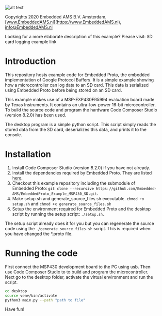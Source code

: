 
![alt text](https://embeddedproto.com/wp-content/uploads/2020/03/Embedded-Proto-e1583834233386.png "Embedded Proto Logo")


Copyrights 2020 Embedded AMS B.V. Amsterdam, [www.EmbeddedAMS.nl](https://www.EmbeddedAMS.nl), [info@EmbeddedAMS.nl](mailto:info@EmbeddedAMS.nl)


Looking for a more elaborate description of this example? Please visit: SD card logging example link


# Introduction

This repository hosts example code for Embedded Proto, the embedded implementation of Google Protocol Buffers. It is a simple example showing how a microcontroller can log data to an SD card.
This data is serialized using Embedded Proto before being stored on an SD card.

<!--![alt text](https://embeddedproto.com/wp-content/uploads/2020/05/fun_fair_game__pxfuel.jpg "Fun Fair Game")-->

This example makes use of a MSP-EXP430FR5994 evaluation board made by Texas Instruments. It contains an ultra-low-power 16-bit microcontroller. To build the source code and program the hardware Code Composer Studio (version 8.2.0) has been used. 

The desktop program is a simple python script. This script simply reads the stored data from the SD card, deserializes this data, and prints it to the console.


# Installation

1. Install Code Composer Studio (version 8.2.0) if you have not already.
2. Install the dependencies required by Embedded Proto. They are listed [here](https://github.com/Embedded-AMS/EmbeddedProto).
3. Checkout this example repository including the submodule of Embedded Proto: `git clone --recursive https://github.com/Embedded-AMS/EmbeddedProto_Example_MSP430_SD.git`.
4. Make setup.sh and generate_source_files.sh executable. `chmod +x setup.sh` and `chmod +x generate_source_files.sh`
5. Setup the environment required for Embedded Proto and the desktop script by running the setup script: `./setup.sh`.

The setup script already does it for you but you can regenerate the source code using the `./generate_source_files.sh` script. This is required when you have changed the \*.proto file.


# Running the code

First connect the MSP430 development board to the PC using usb. Then use Code Composer Studio to to build and program the microcontroller. Next go to the desktop folder, activate the virtual environment and run the script. 

```bash
cd desktop
source venv/bin/activate
python3 main.py --path "path to file"
```

Have fun!
